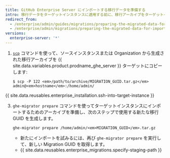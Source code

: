 ```yaml
---
title: GitHub Enterprise Server にインポートする移行データを準備する
intro: 移行データをターゲットインスタンスに適用する前に、移行アーカイブをターゲットインスタンスにコピーし、インポートの準備をしなければなりません。
redirect_from:
  - /enterprise/admin/guides/migrations/preparing-the-migrated-data-for-import-to-github-enterprise/
  - /enterprise/admin/migrations/preparing-the-migrated-data-for-import-to-github-enterprise-server
versions:
  enterprise-server: '*'
---
```


1. [`scp`](https://linuxacademy.com/blog/linux/ssh-and-scp-howto-tips-tricks#scp) コマンドを使って、ソースインスタンスまたは Organization から生成された移行アーカイブを {{ site.data.variables.product.prodname_ghe_server }} ターゲットにコピーします:

    ```shell
    $ scp -P 122 <em>/path/to/archive/MIGRATION_GUID.tar.gz</em> admin@<em>hostname</em>:/home/admin/
    ```

{{ site.data.reusables.enterprise_installation.ssh-into-target-instance }}

3. `ghe-migrator prepare` コマンドを使ってターゲットインスタンスにインポートするためのアーカイブを準備し、次のステップで使用する新たな移行 GUID を生成します。

    ```shell
    ghe-migrator prepare /home/admin/<em>MIGRATION_GUID</em>.tar.gz
    ```

    * 新たにインポートを試みるには、再び `ghe-migrator prepare` を実行して、新しい Migration GUID を取得します。
    * {{ site.data.reusables.enterprise_migrations.specify-staging-path }}
